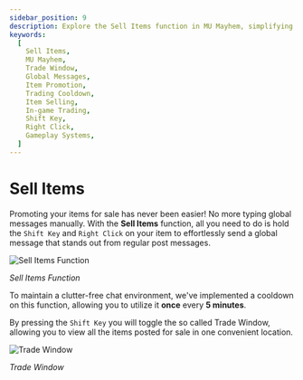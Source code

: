 ```yaml
---
sidebar_position: 9
description: Explore the Sell Items function in MU Mayhem, simplifying the process of promoting your items for sale. Learn how to use the Sell Items function by holding the Shift Key and Right Clicking on your item, effortlessly sending a global message. Discover the convenience of the Trade Window, where you can view all items posted for sale in one convenient location. Please note the cooldown feature, allowing you to utilize the Sell Items function once every 5 minutes. Enhance your trading experience in MU Mayhem with this efficient and user-friendly feature.
keywords:
  [
    Sell Items,
    MU Mayhem,
    Trade Window,
    Global Messages,
    Item Promotion,
    Trading Cooldown,
    Item Selling,
    In-game Trading,
    Shift Key,
    Right Click,
    Gameplay Systems,
  ]
---
```


# Sell Items

Promoting your items for sale has never been easier! No more typing global messages manually. With the **Sell Items** function, all you need to do is hold the `Shift Key` and `Right Click` on your item to effortlessly send a global message that stands out from regular post messages.

![Sell Items Function](/img/client-features/sell-items.jpg)

_Sell Items Function_

To maintain a clutter-free chat environment, we've implemented a cooldown on this function, allowing you to utilize it **once** every **5 minutes**.

By pressing the `Shift Key` you will toggle the so called Trade Window, allowing you to view all the items posted for sale in one convenient location.

![Trade Window](/img/client-features/trade-window.jpg)

_Trade Window_
